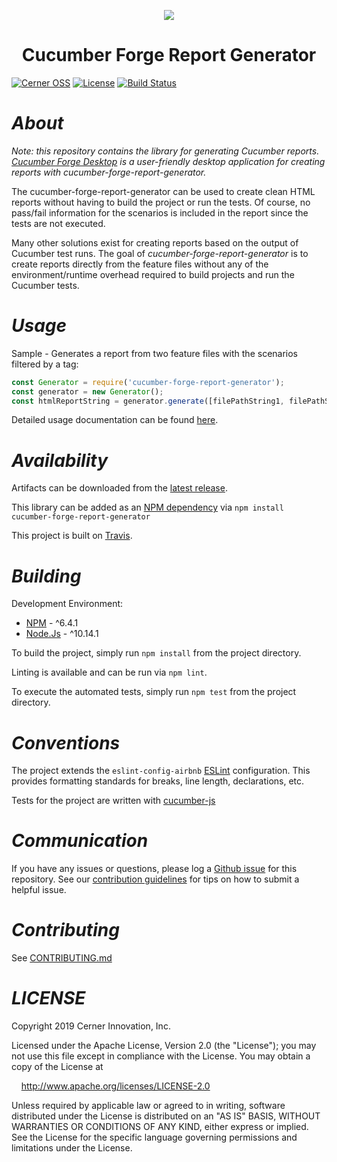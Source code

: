 <p align="center">
  <img src="logo.png">
</p>

<h1 align="center">
  Cucumber Forge Report Generator
</h1>

[![Cerner OSS](https://badgen.net/badge/Cerner/OSS/blue)](http://engineering.cerner.com/2014/01/cerner-and-open-source/)
[![License](https://badgen.net/badge/license/Apache-2.0/blue)](https://github.com/cerner/cucumber-forge-report-generator/blob/master/LICENSE)
[![Build Status](https://travis-ci.com/cerner/cucumber-forge-report-generator.svg?branch=master)](https://travis-ci.com/cerner/cucumber-forge-report-generator)

# _About_
_Note: this repository contains the library for generating Cucumber reports. [Cucumber Forge Desktop](https://github.com/cerner/cucumber-forge-desktop) is a user-friendly desktop application for creating reports with cucumber-forge-report-generator._

The cucumber-forge-report-generator can be used to create clean HTML reports without having to build the project or run the tests. Of course, no pass/fail information for the scenarios is included in the report since the tests are not executed.

Many other solutions exist for creating reports based on the output of Cucumber test runs. The goal of *cucumber-forge-report-generator* is to create reports directly from the feature files without any of the environment/runtime overhead required to build projects and run the Cucumber tests.

# _Usage_

Sample - Generates a report from two feature files with the scenarios filtered by a tag:
```js
const Generator = require('cucumber-forge-report-generator');
const generator = new Generator();
const htmlReportString = generator.generate([filePathString1, filePathString2], 'Project Name', 'TagFilter');
```
Detailed usage documentation can be found [here](https://engineering.cerner.com/cucumber-forge-report-generator/).

# _Availability_

Artifacts can be downloaded from the [latest release](https://github.com/cerner/cucumber-forge-report-generator/releases).

This library can be added as an [NPM dependency](https://www.npmjs.com/package/cucumber-forge-report-generator) via `npm install cucumber-forge-report-generator`

This project is built on [Travis](https://travis-ci.com/cerner/cucumber-forge-report-generator/).

# _Building_

Development Environment:
* [NPM](https://www.npmjs.com/) - ^6.4.1
* [Node.Js](https://nodejs.org) - ^10.14.1

To build the project, simply run `npm install` from the project directory.

Linting is available and can be run via `npm lint`.

To execute the automated tests, simply run `npm test` from the project directory.

# _Conventions_

The project extends the `eslint-config-airbnb` [ESLint](https://eslint.org/) configuration. This provides formatting standards for breaks, line length, declarations, etc.

Tests for the project are written with [cucumber-js](https://github.com/cucumber/cucumber-js)

# _Communication_

If you have any issues or questions, please log a [Github issue](https://github.com/cerner/cucumber-forge-report-generator/issues) for this repository. See our [contribution guidelines](CONTRIBUTING.md) for tips on how to submit a helpful issue.

# _Contributing_

See [CONTRIBUTING.md](CONTRIBUTING.md)

# _LICENSE_

Copyright 2019 Cerner Innovation, Inc.

Licensed under the Apache License, Version 2.0 (the "License"); you may not use this file except in compliance with the License. You may obtain a copy of the License at

&nbsp;&nbsp;&nbsp;&nbsp;http://www.apache.org/licenses/LICENSE-2.0

Unless required by applicable law or agreed to in writing, software distributed under the License is distributed on an "AS IS" BASIS, WITHOUT WARRANTIES OR CONDITIONS OF ANY KIND, either express or implied. See the License for the specific language governing permissions and limitations under the License.
